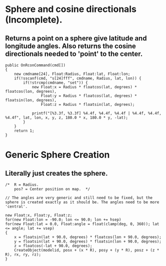 # Sphere and cosine directionals (Incomplete).
## Returns a point on a sphere give latitude and longitude angles. Also returns the cosine directionals needed to 'point' to the center.

```pawn
public OnRconCommand(cmd[])
{
	new cmdname[24], Float:Radius, Float:lat, Float:lon;
	if(!sscanf(cmd, "s[24]fff", cmdname, Radius, lat, lon)) {
		if(!strcmp(cmdname, "set")) {			
			new	Float:x = Radius * floatcos(lat, degrees) * floatcos(lon, degrees),
				Float:y = Radius * floatcos(lat, degrees) * floatsin(lon, degrees),
				Float:z = Radius * floatsin(lat, degrees);
			
			printf("[%3.3f, %3.3f] %4.4f, %4.4f, %4.4f | %4.4f, %4.4f, %4.4f", lat, lon, x, y, z, 180.0 * x, 180.0 * y, -lat);
		}
	}
	return 1;
}
```

# Generic Sphere Creation
## Literally just creates the sphere.

```pawn
/*  R = Radius.
    pos? = Center position on map.  */

// The angles are very generic and still need to be fixed, but the sphere is created exactly as it should be. The angles need to be more 'central'.

new Float:x, Float:y, Float:z;
for(new Float:lon = -90.0; lon <= 90.0; lon += hsep)
for(new Float:lat = 0.0, Float:angle = float(clamp(deg, 0, 360)); lat <= angle; lat += vsep)
{
	x = floatsin(lat + 90.0, degrees) * floatcos(lon + 90.0, degrees);
	y = floatsin(lat + 90.0, degrees) * floatsin(lon + 90.0, degrees);
	z = floatcos(-lat + 90.0, degrees);
	CreateObject(modelid, posx + (x * R), posy + (y * R), posz + (z * R), rx, ry, rz);
}
```
